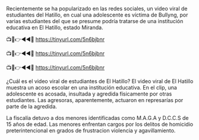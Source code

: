 
Recientemente se ha popularizado en las redes sociales, un video viral de estudiantes del Hatillo, en cual una adolescente es víctima de Bullyng, por varias estudiantes del que se presume podría tratarse de una institución educativa en El Hatillo, estado Miranda.

📺📱👉◄◄🔴  https://tinyurl.com/5n6bjbnr

📺📱👉◄◄🔴  https://tinyurl.com/5n6bjbnr

📺📱👉◄◄🔴  https://tinyurl.com/5n6bjbnr

¿Cuál es el video viral de estudiantes de El Hatillo?
El video viral de El Hatillo muestra un acoso escolar en una institución educativa. En el clip, una adolescente es acosada, insultada y agredida físicamente por otras estudiantes. Las agresoras, aparentemente, actuaron en represarías por parte de la agredida.

La fiscalía detuvo a dos menores identificadas como M.A.G.A y D.C.C.S de 15 años de edad. Las menores enfrentan cargos por los delitos de homicidio preterintencional en grados de frustracion violencia y agavillamiento.

